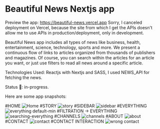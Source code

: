 # Beautiful News Nextjs app

Preview the app: https://beautiful-news.vercel.app
Sorry, I canceled deployment on Vercel, because the site from which I get the APIs doesn't allow me to use APIs in production/deployment, only in development.

Beautiful News app includes all types of news like business, health, entertainment, science, technology, sports and more. We present a continuous flow of links to articles organized from thousands of publishers and magazines.
Of course, you can search within the articles for an article you want, or just use filters to read all news around a specific article. 

Technologies Used:
Reactjs with Nextjs and SASS, I used NEWS_API for fetching the news.

Status 📶: in-progress.

Here are some app snapshots:

#HOME
![Home](https://user-images.githubusercontent.com/98362185/227792120-5fc52816-340e-412f-8419-33dc77e1696b.png)
#STORY
![story](https://user-images.githubusercontent.com/98362185/228386717-7dd18b02-ec7d-4b2e-b706-bf2864766b1d.png)
#SIDEBAR
![sidebar](https://user-images.githubusercontent.com/98362185/228386732-c3e5a9b7-51e0-4467-abec-e887eaeeed28.png)
#EVERYTHING
![everything default-min](https://user-images.githubusercontent.com/98362185/228388594-55166153-a2d7-476a-82d2-548adb9089ef.png)
#FILTRATION -> EVERYTHING
![searching-everything](https://user-images.githubusercontent.com/98362185/228386876-9f3dba34-d41c-4006-91de-5298e40a60e4.png)
#CHANNELS
![channels](https://user-images.githubusercontent.com/98362185/227792209-238a3124-1abf-4dab-979e-c2bf076e4c91.png)
#ABOUT
![about](https://user-images.githubusercontent.com/98362185/227792220-551da266-f647-479d-9fa1-adf513055266.png)
#CONTACT
![contact](https://user-images.githubusercontent.com/98362185/227792207-51ba3b8d-832b-45b1-acaa-ace5b6625831.png)
#CONTACT INTERACTION
![wrong contact](https://user-images.githubusercontent.com/98362185/227792206-6016c6e2-2597-4cc1-a9ef-22d8dac39500.png)



